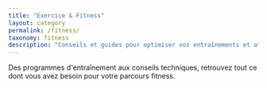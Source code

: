```yaml
---
title: "Exercice & Fitness"
layout: category
permalink: /fitness/
taxonomy: fitness
description: "Conseils et guides pour optimiser vos entraînements et atteindre vos objectifs fitness."
---
```


Des programmes d'entraînement aux conseils techniques, retrouvez tout ce dont vous avez besoin pour votre parcours fitness. 